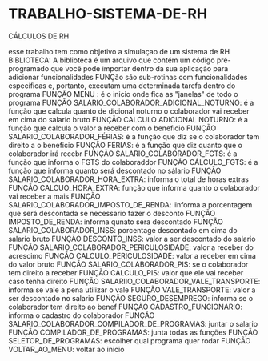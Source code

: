 # TRABALHO-SISTEMA-DE-RH
CÁLCULOS DE RH

 esse trabalho tem como objetivo  a simulaçao de um sistema de RH
 BIBLIOTECA:
A biblioteca  é um arquivo que contém um código pré-programado que você pode importar dentro da sua aplicação para adicionar funcionalidades
FUNÇão
são sub-rotinas com funcionalidades específicas e, portanto, executam uma determinada tarefa dentro do programa
FUNÇÃO MENU :  é o inicio onde fica as "janelas" de todo o programa
FUNÇÃO SALARIO_COLABORADOR_ADICIONAL_NOTURNO: é a função que calcula quanto de dicional noturno o colaborador vai receber em cima do salario bruto
FUNÇÃO CALCULO ADICIONAL NOTURNO: é a função que calcula o valor a receber com o beneficio
FUNÇÃO  SALARIO_COLABORADOR_FÉRIAS: é a função que diz se o colaborador tem direito a o beneficio
FUNÇÃO  FÉRIAS: é a função que diz quanto que o colaborador irá recebr
FUNÇÃO  SALARIO_COLABORADOR_FGTS: é a função que informa o FGTS do colaboraddor
FUNÇÃO  CÁLCULO_FGTS: é  a função que informa quanto será descontado no sálario
FUNÇÃO  SALARIO_COLABORADOR_HORA_EXTRA: informa o total de horas extras
FUNÇÃO  CALCUO_HORA_EXTRA: função que informa quanto o colaborador vai receber a mais
FUNÇÃO SALARIO_COLABORADOR_IMPOSTO_DE_RENDA: iinforma a porcentagem que será descontada se necessario fazer o desconto
FUNÇÃO  IMPOSTO_DE_RENDA: informa qunato sera descontado
FUNÇÃO  SALARIO_COLABORADOR_INSS: porcentage descontado em cima do salario bruto
FUNÇÃO DESCONTO_INSS: valor a ser descontado do salario
FUNÇÃO SALARIO_COLABORADOR_PERICULOSIDADE: valor a receber do acrescimo
FUNÇÃO  CALCULO_PERICULOSIDADE: valor a receber em cima do valor bruto
FUNÇÃO  SALARIO_COLABORADOR_PIS:  se o colaborador tem direito a receber
FUNÇÃO  CALCULO_PIS: valor que ele vai receber caso tenha direito
FUNÇÃO SALARIIO_COLABORADOR_VALE_TRANSPORTE: informa se vale a pena utilizar o vale
FUNÇÃO  VALE_TRANSPORTE: valor a ser descontado no salario
FUNÇÃO  SEGURO_DESEMPREGO: informa se o colaborador tem direito ao benef
FUNÇÃO CADASTRO_FUNCIONARIO: informa o cadastro do colaborador
FUNÇÃO SALARIO_COLABORADOR_COMPILADOR_DE_PROGRAMAS: juntar o salario
FUNÇÃO COMPILADOR_DE_PROGRAMAS: junta todas as funções
FUNÇÃO SELETOR_DE_PROGRAMAS: escolher qual programa quer rodar
FUNÇÃO  VOLTAR_AO_MENU: voltar ao inicio
